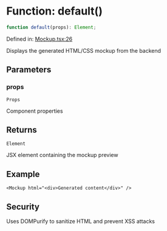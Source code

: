 # Function: default()

```ts
function default(props): Element;
```

Defined in: [Mockup.tsx:26](https://github.com/Capstone-Projects-2025-Fall/project-001-sketch2screen/blob/8c59e38046a6d7468c87cefbc528234a59134c77/frontend/src/App/Mockup.tsx#L26)

Displays the generated HTML/CSS mockup from the backend

## Parameters

### props

`Props`

Component properties

## Returns

`Element`

JSX element containing the mockup preview

## Example

```tsx
<Mockup html="<div>Generated content</div>" />
```

## Security

Uses DOMPurify to sanitize HTML and prevent XSS attacks
